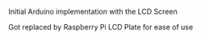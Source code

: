 Initial Arduino implementation with the LCD Screen

Got replaced by Raspberry Pi LCD Plate for ease of use

